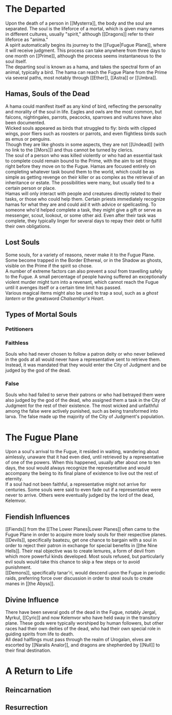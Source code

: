 # The Departed
Upon the death of a person in [[Mysterra]], the body and the soul are separated. The soul is the lifeforce of a mortal, which is given many names in different cultures, usually "spirit," although [[Dragons]] refer to their lifeforce as "anima."<br>
A spirit automatically begins its journey to the [[Fugue|Fugue Plane]], where it will receive judgment. This process can take anywhere from three days to one month on [[Prime]], although the process seems instantaneous to the soul itself.<br>
The departing soul is known as a hama, and takes the spectral form of an animal, typically a bird. The hama can reach the Fugue Plane from the Prime via several paths, most notably through [[Ether]], [[Astra]] or [[Umbra]]. 
## Hamas, Souls of the Dead
A hama could manifest itself as any kind of bird, reflecting the personality and morality of the soul in life. Eagles and owls are the most common, but falcons, nightingales, parrots, peacocks, sparrows and vultures have also been documented.<br>
Wicked souls appeared as birds that struggled to fly: birds with clipped wings, poor fliers such as roosters or parrots, and even flightless birds such as emus or penguins.<br>
Though they are like ghosts in some aspects, they are not [[Undead]] (with no link to the [[Mors]]) and thus cannot be turned by clerics.<br>
The soul of a person who was killed violently or who had an essential task to complete could remain bound to the Prime, with the aim to set things right before they move on to the Fugue. Hamas are focused entirely on completing whatever task bound them to the world, which could be as simple as getting revenge on their killer or as complex as the retrieval of an inheritance or estate. The possibilities were many, but usually tied to a certain person or place.<br>
Hamas will only interact with people and creatures directly related to their tasks, or those who could help them. Certain priests immediately recognize hamas for what they are and could aid it with advice or spellcasting. To someone who'd helped complete a task, they might give a gift or serve as messenger, scout, lookout, or some other aid. Even after their task was complete, they typically linger for several days to repay their debt or fulfill their own obligations. 
## Lost Souls
Some souls, for a variety of reasons, never make it to the Fugue Plane. Some become trapped in the Border Ethereal, or in the Shadow as ghosts, visible on the Prime if the spirit so chose.<br>
A number of extreme factors can also prevent a soul from travelling safely to the Fugue. A small percentage of people having suffered an exceptionally violent murder might turn into a revenant, which cannot reach the Fugue until it avenges itself or a certain time limit has passed.<br>
Various magical items might also be used to trap a soul, such as a *ghost lantern* or the greatsword *Chalsembyr's Heart*.
## Types of Mortal Souls
### Petitioners
### Faithless
Souls who had never chosen to follow a patron deity or who never believed in the gods at all would never have a representative sent to retrieve them. Instead, it was mandated that they would enter the City of Judgment and be judged by the god of the dead.  
### False
Souls who had failed to serve their patrons or who had betrayed them were also judged by the god of the dead, who assigned them a task in the City of Judgment for the rest of their existence. The most wicked and unfaithful among the false were actively punished, such as being transformed into larva. The false made up the majority of the City of Judgment's population.
# The Fugue Plane
Upon a soul's arrival to the Fugue, it resided in waiting, wandering about aimlessly, unaware that it had even died, until retrieved by a representative of one of the powers. When this happened, usually after about one to ten days, the soul would always recognize the representative and would accompany the being to its final plane of existence to live out the rest of eternity.<br>
If a soul had not been faithful, a representative might not arrive for centuries. Some souls were said to even fade out if a representative were never to arrive. Others were eventually judged by the lord of the dead, Kelemvor.
## Fiendish Influences
[[Fiends]] from the [[The Lower Planes|Lower Planes]] often came to the Fugue Plane in order to acquire more lowly souls for their respective planes.<br>
[[Devils]], specifically baatezu, get one chance to bargain with a soul in order to reject their patron in exchange for special benefits in [[the Nine Hells]]. Their real objective was to create lemures, a form of devil from which more powerful kinds developed. Most souls refused, but particularly evil souls would take this chance to skip a few steps or to avoid punishment.<br>
[[Demons]], specifically tanar'ri, would descend upon the Fugue in periodic raids, preferring force over discussion in order to steal souls to create manes in [[the Abyss]].
## Divine Influence
There have been several gods of the dead in the Fugue, notably Jergal, Myrkul, [[Cyric]] and now Kelemvor who have held sway in the transitory plane. These gods were typically worshiped by human followers, but other races had their own deities of the dead, who had their own special role in guiding spirits from life to death.<br>
All dead halflings must pass through the realm of Urogalan, elves are escorted by [[Naralis Analor]], and dragons are shepherded by [[Null]] to their final destination. 
# A Return to Life
## Reincarnation
## Resurrection